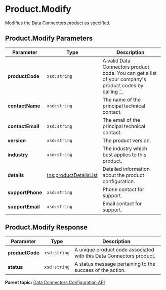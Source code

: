 # Product.Modify

Modifies the Data Connectors product as specified.

## Product.Modify Parameters

|Parameter|Type|Description|
|---------|----|-----------|
|**productCode** |`xsd:string` | A valid Data Connectors product code. You can get a list of your company's product codes by calling [``](../integration_api/r_getProducts.md#).|
|**contactName** |`xsd:string` | The name of the principal technical contact.|
|**contactEmail** |`xsd:string` | The email of the principal technical contact.|
|**version** |`xsd:string` | The product version.|
|**industry** |`xsd:string` | The industry which best applies to this product.|
|**details** |[tns:productDetailsList](../../data_types/r_datatype_productDetailsList.md#) | Detailed information about the product configuration.|
|**supportPhone** |`xsd:string` | Phone contact for support.|
|**supportEmail** |`xsd:string` | Email contact for support.|

## Product.Modify Response

|Parameter|Type|Description|
|---------|----|-----------|
|**productCode** |`xsd:string` | A unique product code associated with this Data Connectors product.|
|**status** |`xsd:string` | A status message pertaining to the success of the action.|

**Parent topic:** [Data Connectors Configuration API](../../Genesis_API/config_api/c_genesis_api_config.md)

